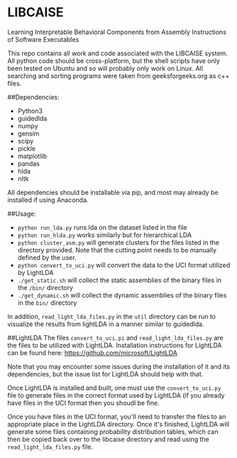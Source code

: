 # LIBCAISE
Learning Interpretable Behavioral Components from Assembly Instructions of Software Executables

This repo contains all work and code associated with the LIBCAISE system. All python code should be cross-platform, but the shell scripts have only been tested on Ubuntu and so will probably only work on Linux. All searching and sorting programs were taken from geeksforgeeks.org as c++ files. 

##Dependencies:
* Python3
* guidedlda
* numpy
* gensim
* scipy
* pickle
* matplotlib
* pandas
* hlda
* nltk

All dependencies should be installable via pip, and most may already be installed if using Anaconda.

##Usage:
* `python run_lda.py` runs lda on the dataset listed in the file
* `python run_hlda.py` works similarly but for hierarchical LDA
* `python cluster_asm.py` will generate clusters for the files listed in the directory provided. Note that the cutting point needs to be manually defined by the user.
* `python convert_to_uci.py` will convert the data to the UCI format utilized by LightLDA
* `./get_static.sh` will collect the static assemblies of the binary files in the `/bin/` directory
* `./get_dynamic.sh` will collect the dynamic assemblies of the binary files in the `bin/` directory

In addition, `read_light_lda_files.py` in the `util` directory can be run to visualize the results from lightLDA in a manner similar to guidedlda.

##LightLDA
The files `convert_to_uci.pi` and `read_light_lda_files.py` are the files to be utilized with LightLDA. Installation instructions for LightLDA can be found here: https://github.com/microsoft/LightLDA

Note that you may encounter some issues during the installation of it and its dependencies, but the issue list for LightLDA should help with that.

Once LightLDA is installed and built, one must use the `convert_to_uci.py` file to generate files in the correct format used by LightLDA (if you already have files in the UCI format then you shoudl be fine.

Once you have files in the UCI format, you'll need to transfer the files to an appropriate place in the LightLDA directory. Once it's finished, LightLDA will generate some files containing probability distribution tables, which can then be copied back over to the libcaise directory and read using the `read_light_lda_files.py` file.
